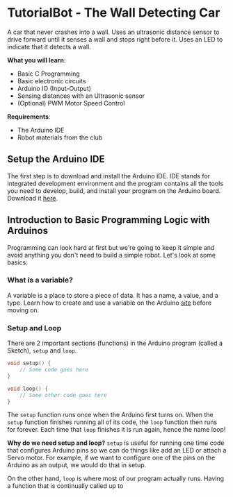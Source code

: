 # TutorialBot - The Wall Detecting Car

A car that never crashes into a wall. Uses an ultrasonic distance sensor to drive forward until it senses a wall and stops right before it. Uses an LED to indicate that it detects a wall.

**What you will learn**:
 - Basic C Programming
 - Basic electronic circuits
 - Arduino IO (Input-Output)
 - Sensing distances with an Ultrasonic sensor
 - (Optional) PWM Motor Speed Control

**Requirements**:
- The Arduino IDE 
- Robot materials from the club

## Setup the Arduino IDE
The first step is to download and install the Arduino IDE. IDE stands for integrated development environment and the program contains all the tools you need to develop, build, and install your program on the Arduino board. Download it [here](https://www.arduino.cc/en/main/software).

## Introduction to Basic Programming Logic with Arduinos
Programming can look hard at first but we're going to keep it simple and avoid anything you don't need to build a simple robot. Let's look at some basics:

### What is a variable?
A variable is a place to store a piece of data. It has a name, a value, and a type.
Learn how to create and use a variable on the Arduino [site](https://www.arduino.cc/en/Tutorial/Variables) before moving on.

### Setup and Loop
There are 2 important sections (functions) in the Arduino program (called a Sketch), `setup` and `loop`. 

```c
void setup() {
	// Some code goes here
}

void loop() {
	// Some other code goes here
}
```

The `setup` function runs once when the Arduino first turns on. When the `setup` function finishes running all of its code, the `loop` function then runs for forever.  Each time that `loop` finishes it is run again, hence the name loop!

**Why do we need setup and loop?**
`setup` is useful for running one time code that configures Arduino pins so we can do things like add an LED or attach a Servo motor. For example, if we want to configure one of the pins on the Arduino as an output, we would do that in setup.

On the other hand, `loop` is where most of our program actually runs. Having a function that is continually called up to 
<!--stackedit_data:
eyJoaXN0b3J5IjpbNjY0MjE5NjMxLC0xNDIwMjgyNzE4LDE5OT
U3NjMyODQsOTUzMDYwNzczLDE5NDMwMDc1NDMsLTgwNjM0NDgw
OCw5ODQ5MzAxODVdfQ==
-->